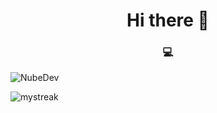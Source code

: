 <h1 align="center">Hi there 👋</h1>

<h3 align="center">💻 </h3>


<div>
</div>
<p><img align="center" src="https://github-readme-stats.vercel.app/api?username=NubeDev&show_icons=true&locale=en" alt="NubeDev"/></p>

<img src="https://github-readme-streak-stats.herokuapp.com/?user=NubeDev&theme=tokyonight" alt="mystreak"/>
